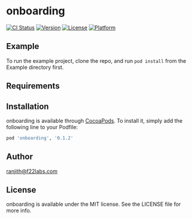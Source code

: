 # onboarding

[![CI Status](http://img.shields.io/travis/ranjithatF22Labs/onboarding.svg?style=flat)](https://travis-ci.org/ranjithatF22Labs/onboarding)
[![Version](https://img.shields.io/cocoapods/v/onboarding.svg?style=flat)](http://cocoapods.org/pods/onboarding)
[![License](https://img.shields.io/cocoapods/l/onboarding.svg?style=flat)](http://cocoapods.org/pods/onboarding)
[![Platform](https://img.shields.io/cocoapods/p/onboarding.svg?style=flat)](http://cocoapods.org/pods/onboarding)

## Example

To run the example project, clone the repo, and run `pod install` from the Example directory first.

## Requirements

## Installation

onboarding is available through [CocoaPods](http://cocoapods.org). To install
it, simply add the following line to your Podfile:

```ruby
pod 'onboarding', '0.1.2'
```

## Author

ranjith@f22labs.com

## License

onboarding is available under the MIT license. See the LICENSE file for more info.
